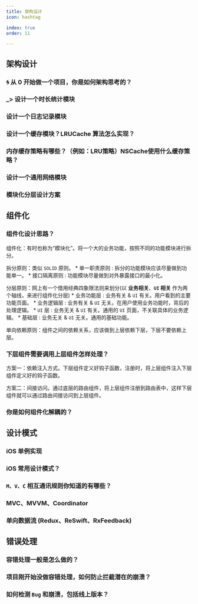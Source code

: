 ```yaml
---
title: 架构设计
icon: hashtag

index: true
order: 11

---
```


<!-- more -->

## 架构设计

### 🌀 从 0 开始做一个项目，你是如何架构思考的？

### _> 设计一个时长统计模块

### 设计一个日志记录模块

### 设计一个缓存模块？LRUCache 算法怎么实现？

### 内存缓存策略有哪些？（例如：LRU策略）NSCache使用什么缓存策略？

### 设计一个通用网络模块

### 模块化分层设计方案

## 组件化

### 组件化设计思路？

  组件化：有时也称为“模块化”。将一个大的业务功能，按照不同的功能模块进行拆分。

  拆分原则：类似 `SOLID` 原则。
    * 单一职责原则 : 拆分的功能模块应该尽量做到功能单一。
    * 接口隔离原则 : 功能模块尽量做到对外暴露接口的最小化。

  分层原则：网上有一个借用经典四象限法则来划分(以 **业务相关**、**`UI` 相关** 作为两个轴线，来进行组件化分层)
    * 业务功能层 : 业务有关 & `UI` 有关。用户看到的主要功能页面。
    * 业务逻辑层 : 业务有关 & `UI` 无关。在用户使用业务功能时，背后的处理逻辑。
    * `UI` 层 : 业务无关 & `UI` 有关。通用的 `UI` 页面，不关联具体的业务逻辑。
    * 基础层 : 业务无关 & `UI` 无关。通用的基础功能。

  单向依赖原则：组件之间的依赖关系，应该做到上层依赖下层，下层不要依赖上层。

### 下层组件需要调用上层组件怎样处理？

  方案一：依赖注入方式。下层组件定义好钩子函数，注册时，将上层组件注入下层组件定义好的钩子函数。
  
  方案二：间接访问。通过底层的路由组件，将上层组件注册到路由表中，这样下层组件就可以通过路由间接访问到上层组件。

### 你是如何组件化解耦的？

## 设计模式

### iOS 单例实现

### iOS 常用设计模式？

### `M、V、C` 相互通讯规则你知道的有哪些？

### MVC、MVVM、Coordinator

### 单向数据流 (Redux、ReSwift、RxFeedback)

## 错误处理

### 容错处理一般是怎么做的？

### 项目刚开始没做容错处理，如何防止拦截潜在的崩溃？

### 如何检测 `Bug` 和崩溃，包括线上版本？